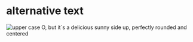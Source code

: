 # alternative text

![upper case O, but it`s a delicious sunny side up, perfectly rounded and centered](vajcodropcat.png)

